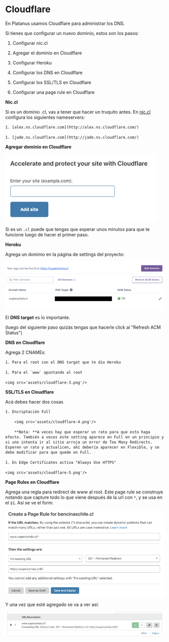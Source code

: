 # Cloudflare

En Platanus usamos Cloudflare para administrar los DNS.



Si tienes que configurar un nuevo dominio, estos son los pasos:

1. Configurar nic.cl

1. Agregar el dominio en Cloudflare

1. Configurar Heroku

1. Configurar los DNS en Cloudflare

1. Configurar los SSL/TLS en Cloudflare

1. Configurar una page rule en Cloudflare



**Nic.cl**

Si es un dominio .cl, vas a tener que hacer un truquito antes. En [nic.cl](http://nic.cl) configura los siguientes nameservers:

    1. [alex.ns.cloudflare.com](http://alex.ns.cloudflare.com/)

    1. [jade.ns.cloudflare.com](http://jade.ns.cloudflare.com/)



**Agregar dominio en Cloudflare**

<img src='assets/cloudflare-1.png'/>



Si es un `.cl` puede que tengas que esperar unos minutos para que te funcione luego de hacer el primer paso.



**Heroku**

Agrega un dominio en la página de settings del proyecto:

<img src='assets/cloudflare-2.png'/>

El **DNS target** es lo importante.

(luego del siguiente paso quizás tengas que hacerle click al "Refresh ACM Status")



**DNS en Cloudflare**

Agrega 2 CNAMEs:

    1. Para el root con el DNS target que te dio Heroku

    1. Para el `www` apuntando al root

    <img src='assets/cloudflare-3.png'/>



**SSL/TLS en Cloudflare**

Acá debes hacer dos cosas

    1. Encriptación Full

        <img src='assets/cloudflare-4.png'/>

        **Nota: **A veces hay que esperar un rato para que esto haga efecto. También a veces este setting aparece en Full en un principio y si uno intenta ir al sitio arroja un error de Too Many Redirects. Esperen un rato y actualicen, ahí debería aparecer en Flexible, y se debe modificar para que quede en Full.

    1. En Edge Certificates activa "Always Use HTTPS"

    <img src='assets/cloudflare-5.png'/>

    

**Page Rules en Cloudflare**

Agrega una regla para redirect de www al root. Este page rule se construye notando que capture todo lo que viene después de la url con `*`, y se usa en el `$1`. Así se ve el form:

<img src='assets/cloudflare-6.png'/>

Y una vez que esté agregado se va a ver así:

<img src='assets/cloudflare-7.png'/>
